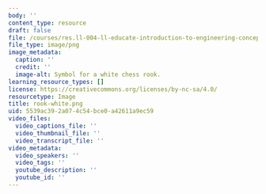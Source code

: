 ```yaml
---
body: ''
content_type: resource
draft: false
file: /courses/res.ll-004-ll-educate-introduction-to-engineering-concepts-spring-2022/rook-white.png
file_type: image/png
image_metadata:
  caption: ''
  credit: ''
  image-alt: Symbol for a white chess rook.
learning_resource_types: []
license: https://creativecommons.org/licenses/by-nc-sa/4.0/
resourcetype: Image
title: rook-white.png
uid: 5539ac39-2a07-4c54-bce0-a42611a9ec59
video_files:
  video_captions_file: ''
  video_thumbnail_file: ''
  video_transcript_file: ''
video_metadata:
  video_speakers: ''
  video_tags: ''
  youtube_description: ''
  youtube_id: ''
---
```

